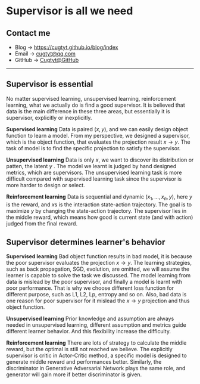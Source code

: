 # Supervisor is all we need

## Contact me

* Blog -> <https://cugtyt.github.io/blog/index>
* Email -> <cugtyt@qq.com>
* GitHub -> [Cugtyt@GitHub](https://github.com/Cugtyt)

---

<head>
    <script src="https://cdn.mathjax.org/mathjax/latest/MathJax.js?config=TeX-AMS-MML_HTMLorMML" type="text/javascript"></script>
    <script type="text/x-mathjax-config">
        MathJax.Hub.Config({
            tex2jax: {
            skipTags: ['script', 'noscript', 'style', 'textarea', 'pre'],
            inlineMath: [['$','$']]
            }
        });
    </script>
</head>

## Supervisor is essential

No matter supervised learning, unsupervised learning, reinforcement learning, what we actually do is find a good supervisor. It is believed that data is the main difference in these three areas, but essentially it is supervisor, explicitly or inexplicitly. 

**Supervised learning** Data is paired $(x, y)$, and we can easily design object function to learn a model. From my perspective, we designed a supervisor, which is the object function, that evaluates the projection result $x \to y$. The task of model is to find the specific projection to satisfy the supervisor.

**Unsupervised learning** Data is only $x$, we want to discover its distribution or patten, the latent $y$ . The model we learnt is judged by hand designed metrics, which are supervisors. The unsupervised learning task is more difficult compared with supervised learning task since the supervisor is more harder to design or select.

**Reinforcement learning** Data is sequential and dynamic $(x_1, \dots, x_n, y)$, here $y$ is the reward, and $x$s is the interaction state-action trajectory. The goal is to maximize $y$ by changing the state-action trajectory. The supervisor lies in the middle reward, which means how good is current state (and with action) judged from the final reward.

## Supervisor determines learner's behavior

**Supervised learning** Bad object function results in bad model, it is because the poor supervisor evaluates the projection $x \to y$. The learning strategies, such as back propagation, SGD, evolution, are omitted, we will assume the learner is capable to solve the task we discussed. The model learning from data is mislead by the poor supervisor, and finally a model is learnt with poor performance. That is why we choose different loss function for different purpose, such as L1, L2, Lp, entropy and so on. Also, bad data is one reason for poor supervisor for it mislead the $x \to y$ projection and thus object function.

**Unsupervised learning** Prior knowledge and assumption are always needed in unsupervised learning, different assumption and metrics guide different learner behavior. And this flexibility increase the difficulty.

**Reinforcement learning** There are lots of strategy to calculate the middle reward, but the optimal is still not reached we believe. The explicitly supervisor is critic in Actor-Critic method, a specific model is designed to generate middle reward and performances better. Similarly, the discriminator in Generative Adversarial Network plays the same role, and generator will gain more if better discriminator is given.